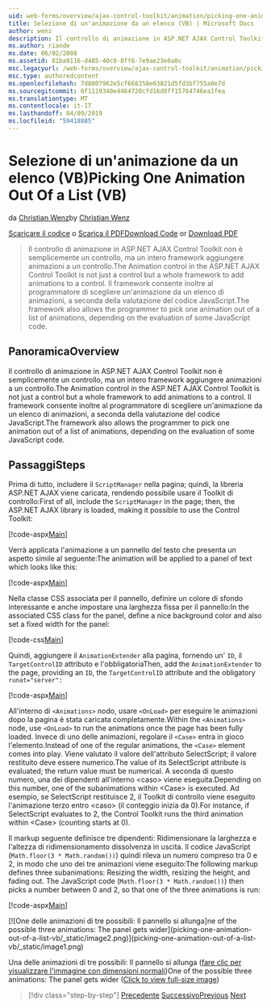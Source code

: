 ```yaml
---
uid: web-forms/overview/ajax-control-toolkit/animation/picking-one-animation-out-of-a-list-vb
title: Selezione di un'animazione da un elenco (VB) | Microsoft Docs
author: wenz
description: Il controllo di animazione in ASP.NET AJAX Control Toolkit non è semplicemente un controllo, ma un intero framework aggiungere animazioni a un controllo. Il framework conse inoltre...
ms.author: riande
ms.date: 06/02/2008
ms.assetid: 81ba9116-d485-40c0-8ff6-7e9ae23e0a0c
msc.legacyurl: /web-forms/overview/ajax-control-toolkit/animation/picking-one-animation-out-of-a-list-vb
msc.type: authoredcontent
ms.openlocfilehash: 7d8807962e5cf668358e03821d5fd3bf755a0e7d
ms.sourcegitcommit: 0f1119340e4464720cfd16d0ff15764746ea1fea
ms.translationtype: MT
ms.contentlocale: it-IT
ms.lasthandoff: 04/09/2019
ms.locfileid: "59418885"
---
```

# <a name="picking-one-animation-out-of-a-list-vb"></a><span data-ttu-id="d0d9b-104">Selezione di un'animazione da un elenco (VB)</span><span class="sxs-lookup"><span data-stu-id="d0d9b-104">Picking One Animation Out Of a List (VB)</span></span>

<span data-ttu-id="d0d9b-105">da [Christian Wenz](https://github.com/wenz)</span><span class="sxs-lookup"><span data-stu-id="d0d9b-105">by [Christian Wenz](https://github.com/wenz)</span></span>

<span data-ttu-id="d0d9b-106">[Scaricare il codice](http://download.microsoft.com/download/f/9/a/f9a26acd-8df4-4484-8a18-199e4598f411/Animation5.vb.zip) o [Scarica il PDF](http://download.microsoft.com/download/6/7/1/6718d452-ff89-4d3f-a90e-c74ec2d636a3/animation5VB.pdf)</span><span class="sxs-lookup"><span data-stu-id="d0d9b-106">[Download Code](http://download.microsoft.com/download/f/9/a/f9a26acd-8df4-4484-8a18-199e4598f411/Animation5.vb.zip) or [Download PDF](http://download.microsoft.com/download/6/7/1/6718d452-ff89-4d3f-a90e-c74ec2d636a3/animation5VB.pdf)</span></span>

> <span data-ttu-id="d0d9b-107">Il controllo di animazione in ASP.NET AJAX Control Toolkit non è semplicemente un controllo, ma un intero framework aggiungere animazioni a un controllo.</span><span class="sxs-lookup"><span data-stu-id="d0d9b-107">The Animation control in the ASP.NET AJAX Control Toolkit is not just a control but a whole framework to add animations to a control.</span></span> <span data-ttu-id="d0d9b-108">Il framework consente inoltre al programmatore di scegliere un'animazione da un elenco di animazioni, a seconda della valutazione del codice JavaScript.</span><span class="sxs-lookup"><span data-stu-id="d0d9b-108">The framework also allows the programmer to pick one animation out of a list of animations, depending on the evaluation of some JavaScript code.</span></span>


## <a name="overview"></a><span data-ttu-id="d0d9b-109">Panoramica</span><span class="sxs-lookup"><span data-stu-id="d0d9b-109">Overview</span></span>

<span data-ttu-id="d0d9b-110">Il controllo di animazione in ASP.NET AJAX Control Toolkit non è semplicemente un controllo, ma un intero framework aggiungere animazioni a un controllo.</span><span class="sxs-lookup"><span data-stu-id="d0d9b-110">The Animation control in the ASP.NET AJAX Control Toolkit is not just a control but a whole framework to add animations to a control.</span></span> <span data-ttu-id="d0d9b-111">Il framework consente inoltre al programmatore di scegliere un'animazione da un elenco di animazioni, a seconda della valutazione del codice JavaScript.</span><span class="sxs-lookup"><span data-stu-id="d0d9b-111">The framework also allows the programmer to pick one animation out of a list of animations, depending on the evaluation of some JavaScript code.</span></span>

## <a name="steps"></a><span data-ttu-id="d0d9b-112">Passaggi</span><span class="sxs-lookup"><span data-stu-id="d0d9b-112">Steps</span></span>

<span data-ttu-id="d0d9b-113">Prima di tutto, includere il `ScriptManager` nella pagina; quindi, la libreria ASP.NET AJAX viene caricata, rendendo possibile usare il Toolkit di controllo:</span><span class="sxs-lookup"><span data-stu-id="d0d9b-113">First of all, include the `ScriptManager` in the page; then, the ASP.NET AJAX library is loaded, making it possible to use the Control Toolkit:</span></span>

[!code-aspx[Main](picking-one-animation-out-of-a-list-vb/samples/sample1.aspx)]

<span data-ttu-id="d0d9b-114">Verrà applicata l'animazione a un pannello del testo che presenta un aspetto simile al seguente:</span><span class="sxs-lookup"><span data-stu-id="d0d9b-114">The animation will be applied to a panel of text which looks like this:</span></span>

[!code-aspx[Main](picking-one-animation-out-of-a-list-vb/samples/sample2.aspx)]

<span data-ttu-id="d0d9b-115">Nella classe CSS associata per il pannello, definire un colore di sfondo interessante e anche impostare una larghezza fissa per il pannello:</span><span class="sxs-lookup"><span data-stu-id="d0d9b-115">In the associated CSS class for the panel, define a nice background color and also set a fixed width for the panel:</span></span>

[!code-css[Main](picking-one-animation-out-of-a-list-vb/samples/sample3.css)]

<span data-ttu-id="d0d9b-116">Quindi, aggiungere il `AnimationExtender` alla pagina, fornendo un' `ID`, il `TargetControlID` attributo e l'obbligatoria</span><span class="sxs-lookup"><span data-stu-id="d0d9b-116">Then, add the `AnimationExtender` to the page, providing an `ID`, the `TargetControlID` attribute and the obligatory</span></span> `runat="server":`

[!code-aspx[Main](picking-one-animation-out-of-a-list-vb/samples/sample4.aspx)]

<span data-ttu-id="d0d9b-117">All'interno di `<Animations>` nodo, usare `<OnLoad>` per eseguire le animazioni dopo la pagina è stata caricata completamente.</span><span class="sxs-lookup"><span data-stu-id="d0d9b-117">Within the `<Animations>` node, use `<OnLoad>` to run the animations once the page has been fully loaded.</span></span> <span data-ttu-id="d0d9b-118">Invece di uno delle animazioni, regolare il `<Case>` entra in gioco l'elemento.</span><span class="sxs-lookup"><span data-stu-id="d0d9b-118">Instead of one of the regular animations, the `<Case>` element comes into play.</span></span> <span data-ttu-id="d0d9b-119">Viene valutato il valore dell'attributo SelectScript; il valore restituito deve essere numerico.</span><span class="sxs-lookup"><span data-stu-id="d0d9b-119">The value of its SelectScript attribute is evaluated; the return value must be numerical.</span></span> <span data-ttu-id="d0d9b-120">A seconda di questo numero, una dei dipendenti all'interno &lt;caso&gt; viene eseguita.</span><span class="sxs-lookup"><span data-stu-id="d0d9b-120">Depending on this number, one of the subanimations within &lt;Case&gt; is executed.</span></span> <span data-ttu-id="d0d9b-121">Ad esempio, se SelectScript restituisce 2, il Toolkit di controllo viene eseguito l'animazione terzo entro &lt;caso&gt; (il conteggio inizia da 0).</span><span class="sxs-lookup"><span data-stu-id="d0d9b-121">For instance, if SelectScript evaluates to 2, the Control Toolkit runs the third animation within &lt;Case&gt; (counting starts at 0).</span></span>

<span data-ttu-id="d0d9b-122">Il markup seguente definisce tre dipendenti: Ridimensionare la larghezza e l'altezza di ridimensionamento dissolvenza in uscita. Il codice JavaScript (`Math.floor(3 * Math.random())`) quindi rileva un numero compreso tra 0 e 2, in modo che uno dei tre animazioni viene eseguito:</span><span class="sxs-lookup"><span data-stu-id="d0d9b-122">The following markup defines three subanimations: Resizing the width, resizing the height, and fading out. The JavaScript code (`Math.floor(3 * Math.random())`) then picks a number between 0 and 2, so that one of the three animations is run:</span></span>

[!code-aspx[Main](picking-one-animation-out-of-a-list-vb/samples/sample5.aspx)]


[![O<span data-ttu-id="d0d9b-123">ne delle animazioni di tre possibili: Il pannello si allunga]</span><span class="sxs-lookup"><span data-stu-id="d0d9b-123">ne of the possible three animations: The panel gets wider]</span></span>(picking-one-animation-out-of-a-list-vb/_static/image2.png)](picking-one-animation-out-of-a-list-vb/_static/image1.png)

<span data-ttu-id="d0d9b-124">Una delle animazioni di tre possibili: Il pannello si allunga ([fare clic per visualizzare l'immagine con dimensioni normali](picking-one-animation-out-of-a-list-vb/_static/image3.png))</span><span class="sxs-lookup"><span data-stu-id="d0d9b-124">One of the possible three animations: The panel gets wider ([Click to view full-size image](picking-one-animation-out-of-a-list-vb/_static/image3.png))</span></span>

> [!div class="step-by-step"]
> <span data-ttu-id="d0d9b-125">[Precedente](animation-depending-on-a-condition-vb.md)
> [Successivo](animating-in-response-to-user-interaction-vb.md)</span><span class="sxs-lookup"><span data-stu-id="d0d9b-125">[Previous](animation-depending-on-a-condition-vb.md)
[Next](animating-in-response-to-user-interaction-vb.md)</span></span>
